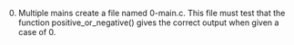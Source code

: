 0. Multiple mains
create a file named 0-main.c. This file must test that the function positive_or_negative() gives the correct output when given a case of 0.
